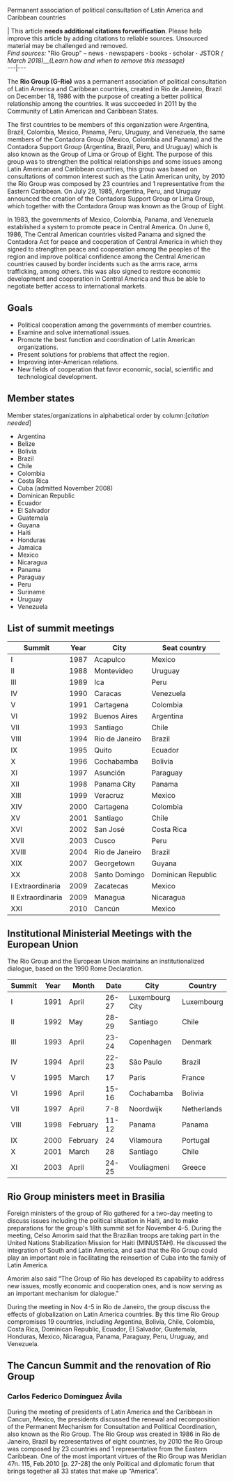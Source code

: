 Permanent association of political consultation of Latin America and Caribbean
countries

| This article **needs additional citations forverification**. Please help
improve this article by adding citations to reliable sources. Unsourced
material may be challenged and removed.  
_Find sources:_ "Rio Group" – news **·** newspapers **·** books **·** scholar
**·** JSTOR _( March 2018)__(Learn how and when to remove this message)_  
---|---  
  
The **Rio Group (G-Rio)** was a permanent association of political
consultation of Latin America and Caribbean countries, created in Rio de
Janeiro, Brazil on December 18, 1986 with the purpose of creating a better
political relationship among the countries. It was succeeded in 2011 by the
Community of Latin American and Caribbean States.

The first countries to be members of this organization were Argentina, Brazil,
Colombia, Mexico, Panama, Peru, Uruguay, and Venezuela, the same members of
the Contadora Group (Mexico, Colombia and Panama) and the Contadora Support
Group (Argentina, Brazil, Peru, and Uruguay) which is also known as the Group
of Lima or Group of Eight. The purpose of this group was to strengthen the
political relationships and some issues among Latin American and Caribbean
countries, this group was based on consultations of common interest such as
the Latin American unity, by 2010 the Rio Group was composed by 23 countries
and 1 representative from the Eastern Caribbean. On July 29, 1985, Argentina,
Peru, and Uruguay announced the creation of the Contadora Support Group or
Lima Group, which together with the Contadora Group was known as the Group of
Eight.

In 1983, the governments of Mexico, Colombia, Panama, and Venezuela
established a system to promote peace in Central America. On June 6, 1986, The
Central American countries visited Panama and signed the Contadora Act for
peace and cooperation of Central America in which they signed to strengthen
peace and cooperation among the peoples of the region and improve political
confidence among the Central American countries caused by border incidents
such as the arms race, arms trafficking, among others. this was also signed to
restore economic development and cooperation in Central America and thus be
able to negotiate better access to international markets.

## Goals

  * Political cooperation among the governments of member countries.
  * Examine and solve international issues.
  * Promote the best function and coordination of Latin American organizations.
  * Present solutions for problems that affect the region.
  * Improving inter-American relations.
  * New fields of cooperation that favor economic, social, scientific and technological development.

## Member states

Member states/organizations in alphabetical order by column:[_citation
needed_]

  * Argentina
  * Belize
  * Bolivia
  * Brazil
  * Chile
  * Colombia
  * Costa Rica
  * Cuba (admitted November 2008)
  * Dominican Republic
  * Ecuador
  * El Salvador
  * Guatemala
  * Guyana
  * Haiti
  * Honduras
  * Jamaica
  * Mexico
  * Nicaragua
  * Panama
  * Paraguay
  * Peru
  * Suriname
  * Uruguay
  * Venezuela

## List of summit meetings

Summit  | Year  | City  | Seat country   
---|---|---|---  
I | 1987 | Acapulco |  Mexico  
II | 1988 | Montevideo |  Uruguay  
III | 1989 | Ica |  Peru  
IV | 1990 | Caracas |  Venezuela  
V | 1991 | Cartagena |  Colombia  
VI | 1992 | Buenos Aires |  Argentina  
VII | 1993 | Santiago |  Chile  
VIII | 1994 | Rio de Janeiro |  Brazil  
IX | 1995 | Quito |  Ecuador  
X | 1996 | Cochabamba |  Bolivia  
XI | 1997 | Asunción |  Paraguay  
XII | 1998 | Panama City |  Panama  
XIII | 1999 | Veracruz |  Mexico  
XIV | 2000 | Cartagena |  Colombia  
XV | 2001 | Santiago |  Chile  
XVI | 2002 | San José |  Costa Rica  
XVII | 2003 | Cusco |  Peru  
XVIII | 2004 | Rio de Janeiro |  Brazil  
XIX | 2007 | Georgetown |  Guyana  
XX | 2008 | Santo Domingo |  Dominican Republic  
I Extraordinaria | 2009 | Zacatecas |  Mexico  
II Extraordinaria | 2009 | Managua |  Nicaragua  
XXI | 2010 | Cancún |  Mexico  
  
## Institutional Ministerial Meetings with the European Union

The Rio Group and the European Union maintains an institutionalized dialogue,
based on the 1990 Rome Declaration.

Summit  | Year  | Month  | Date  | City  | Country   
---|---|---|---|---|---  
I  | 1991  | April  | 26-27  | Luxembourg City  | Luxembourg   
II  | 1992  | May  | 28-29  | Santiago  | Chile   
III  | 1993  | April  | 23-24  | Copenhagen  | Denmark   
IV  | 1994  | April  | 22-23  | São Paulo  | Brazil   
V  | 1995  | March  | 17  | Paris  | France   
VI  | 1996  | April  | 15-16  | Cochabamba  | Bolivia   
VII  | 1997  | April  | 7-8  | Noordwijk  | Netherlands   
VIII  | 1998  | February  | 11-12  | Panama  | Panama   
IX  | 2000  | February  | 24  | Vilamoura  | Portugal   
X  | 2001  | March  | 28  | Santiago  | Chile   
XI  | 2003  | April  | 24-25  | Vouliagmeni  | Greece   
  
## Rio Group ministers meet in Brasilia

Foreign ministers of the group of Rio gathered for a two-day meeting to
discuss issues including the political situation in Haiti, and to make
preparations for the group's 18th summit set for November 4–5. During the
meeting, Celso Amorim said that the Brazilian troops are taking part in the
United Nations Stabilization Mission for Haiti (MINUSTAH). He discussed the
integration of South and Latin America, and said that the Rio Group could play
an important role in facilitating the reinsertion of Cuba into the family of
Latin America.

Amorim also said “The Group of Rio has developed its capability to address new
issues, mostly economic and cooperation ones, and is now serving as an
important mechanism for dialogue.”

During the meeting in Nov 4-5 in Rio de Janeiro, the group discuss the effects
of globalization on Latin America countries. By this time Rio Group
compromises 19 countries, including Argentina, Bolivia, Chile, Colombia, Costa
Rica, Dominican Republic, Ecuador, El Salvador, Guatemala, Honduras, Mexico,
Nicaragua, Panama, Paraguay, Peru, Uruguay, and Venezuela.

## The Cancun Summit and the renovation of Rio Group

### Carlos Federico Domínguez Ávila

During the meeting of presidents of Latin America and the Caribbean in Cancun,
Mexico, the presidents discussed the renewal and recomposition of the
Permanent Mechanism for Consultation and Political Coordination, also known as
the Rio Group. The Rio Group was created in 1986 in Rio de Janeiro, Brazil by
representatives of eight countries, by 2010 the Rio Group was composed by 23
countries and 1 representative from the Eastern Caribbean. One of the most
important virtues of the Rio Group was Meridian 47n. 115, Feb.2010 [p. 27-28]
the only Political and diplomatic forum that brings together all 33 states
that make up “America”.